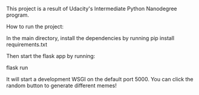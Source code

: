 This project is a result of Udacity's Intermediate Python Nanodegree program.

How to run the project:

In the main directory, install the dependencies by running
pip install requirements.txt

Then start the flask app by running:

flask run

It will start a development WSGI on the default port 5000. You can click the random button to generate different memes!

